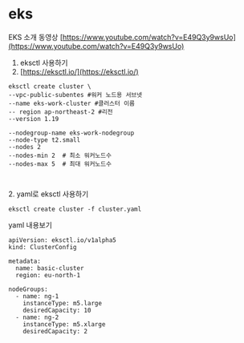 # eks

EKS 소개 동영상 [https://www.youtube.com/watch?v=E49Q3y9wsUo](https://www.youtube.com/watch?v=E49Q3y9wsUo)

1. eksctl 사용하기
2. [https://eksctl.io/](https://eksctl.io/)

```
eksctl create cluster \
--vpc-public-subentes #워커 노드용 서브넷
--name eks-work-cluster #클러스터 이름
-- region ap-northeast-2 #리전
--version 1.19

--nodegroup-name eks-work-nodegroup
--node-type t2.small
--nodes 2
--nodes-min 2  # 최소 워커노드수 
--nodes-max 5  # 최대 워커노드수



```



2\. yaml로 eksctl 사용하기

```
eksctl create cluster -f cluster.yaml
```



yaml 내용보기

```
apiVersion: eksctl.io/v1alpha5
kind: ClusterConfig

metadata:
  name: basic-cluster
  region: eu-north-1

nodeGroups:
  - name: ng-1
    instanceType: m5.large
    desiredCapacity: 10
  - name: ng-2
    instanceType: m5.xlarge
    desiredCapacity: 2

```



